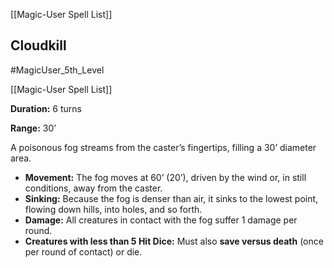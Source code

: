 [[Magic-User Spell List]]

## Cloudkill

#MagicUser_5th_Level 

[[Magic-User Spell List]]

**Duration:** 6 turns

**Range:** 30’

A poisonous fog streams from the caster’s fingertips, filling a 30’ diameter area.

- **Movement:** The fog moves at 60’ (20’), driven by the wind or, in still conditions, away from the caster.
- **Sinking:** Because the fog is denser than air, it sinks to the lowest point, flowing down hills, into holes, and so forth.
- **Damage:** All creatures in contact with the fog suffer 1 damage per round.
- **Creatures with less than 5 Hit Dice:** Must also **save versus death** (once per round of contact) or die.